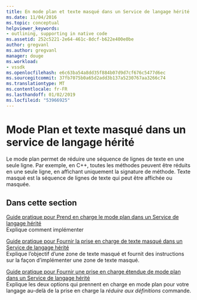 ```yaml
---
title: En mode plan et texte masqué dans un Service de langage hérité | Microsoft Docs
ms.date: 11/04/2016
ms.topic: conceptual
helpviewer_keywords:
- outlining, supporting in native code
ms.assetid: 252c5221-2e64-461c-8dcf-b622e400e0be
author: gregvanl
ms.author: gregvanl
manager: douge
ms.workload:
- vssdk
ms.openlocfilehash: e6c63ba54a8dd35f884b07d9d7cf676c5477d6ec
ms.sourcegitcommit: 37fb7075b0a65d2add3b137a5230767aa3266c74
ms.translationtype: MT
ms.contentlocale: fr-FR
ms.lasthandoff: 01/02/2019
ms.locfileid: "53966925"
---
```

# <a name="outlining-and-hidden-text-in-a-legacy-language-service"></a>Mode Plan et texte masqué dans un service de langage hérité
Le mode plan permet de réduire une séquence de lignes de texte en une seule ligne. Par exemple, en C++, toutes les méthodes peuvent être réduits en une seule ligne, en affichant uniquement la signature de méthode. Texte masqué est la séquence de lignes de texte qui peut être affichée ou masquée.  
  
## <a name="in-this-section"></a>Dans cette section  
 [Guide pratique pour Prend en charge le mode plan dans un Service de langage hérité](../../extensibility/internals/how-to-support-outlining-in-a-legacy-language-service.md)  
 Explique comment implémenter  
  
 [Guide pratique pour Fournir la prise en charge de texte masqué dans un Service de langage hérité](../../extensibility/internals/how-to-provide-hidden-text-support-in-a-legacy-language-service.md)  
 Explique l’objectif d’une zone de texte masqué et fournit des instructions sur la façon d’implémenter une zone de texte masqué.  
  
 [Guide pratique pour Fournir une prise en charge étendue de mode plan dans un Service de langage hérité](../../extensibility/internals/how-to-provide-expanded-outlining-support-in-a-legacy-language-service.md)  
 Explique les deux options qui prennent en charge en mode plan pour votre langage au-delà de la prise en charge la *réduire aux définitions* commande.